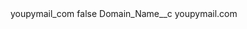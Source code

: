 <?xml version="1.0" encoding="UTF-8"?>
<CustomMetadata xmlns="http://soap.sforce.com/2006/04/metadata" xmlns:xsi="http://www.w3.org/2001/XMLSchema-instance" xmlns:xsd="http://www.w3.org/2001/XMLSchema">
    <label>youpymail_com</label>
    <protected>false</protected>
    <values>
        <field>Domain_Name__c</field>
        <value xsi:type="xsd:string">youpymail.com</value>
    </values>
</CustomMetadata>
